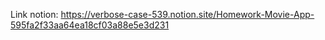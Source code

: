 Link notion: https://verbose-case-539.notion.site/Homework-Movie-App-595fa2f33aa64ea18cf03a88e5e3d231
